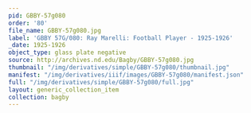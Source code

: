 ```yaml
---
pid: GBBY-57g080
order: '80'
file_name: GBBY-57g080.jpg
label: 'GBBY 57G/080: Ray Marelli: Football Player - 1925-1926'
_date: 1925-1926
object_type: glass plate negative
source: http://archives.nd.edu/Bagby/GBBY-57g080.jpg
thumbnail: "/img/derivatives/simple/GBBY-57g080/thumbnail.jpg"
manifest: "/img/derivatives/iiif/images/GBBY-57g080/manifest.json"
full: "/img/derivatives/simple/GBBY-57g080/full.jpg"
layout: generic_collection_item
collection: bagby
---
```

